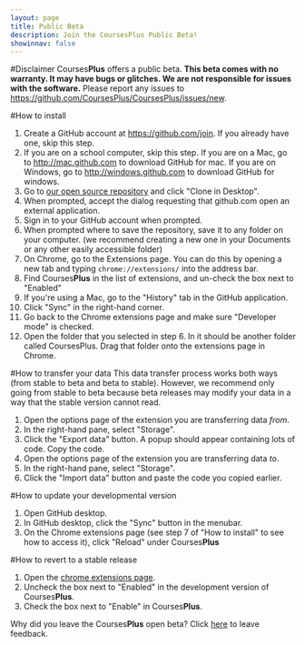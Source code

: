 ```yaml
---
layout: page
title: Public Beta
description: Join the CoursesPlus Public Beta!
showinnav: false
---
```


#Disclaimer
Courses**Plus** offers a public beta. **This beta comes with no warranty. It may have bugs or glitches. We are not responsible for issues with the software.** Please report any issues to <https://github.com/CoursesPlus/CoursesPlus/issues/new>.

#How to install
1. Create a GitHub account at <https://github.com/join>. If you already have one, skip this step.
2. If you are on a school computer, skip this step.  If you are on a Mac, go to <http://mac.github.com> to download GitHub for mac. If you are on Windows, go to <http://windows.github.com> to download GitHub for windows. 
3. Go to [our open source repository](http://github.com/coursesplus/coursesplus) and click "Clone in Desktop".
4. When prompted, accept the dialog requesting that github.com open an external application.
5. Sign in to your GitHub account when prompted.
6. When prompted where to save the repository, save it to any folder on your computer. (we recommend creating a new one in your Documents or any other easily accessible folder)
7. On Chrome, go to the Extensions page. You can do this by opening a new tab and typing `chrome://extensions/` into the address bar.
8. Find Courses**Plus** in the list of extensions, and un-check the box next to "Enabled"
9. If you're using a Mac, go to the "History" tab in the GitHub application.
10. Click "Sync" in the right-hand corner.
11. Go back to the Chrome extensions page and make sure "Developer mode" is checked.
12. Open the folder that you selected in step 6. In it should be another folder called CoursesPlus. Drag that folder onto the extensions page in Chrome.

#How to transfer your data
This data transfer process works both ways (from stable to beta and beta to stable). However, we recommend only going from stable to beta because beta releases may modify your data in a way that the stable version cannot read.
1. Open the options page of the extension you are transferring data *from*.
2. In the right-hand pane, select "Storage".
3. Click the "Export data" button. A popup should appear containing lots of code. Copy the code.
4. Open the options page of the extension you are transferring data *to*.
5. In the right-hand pane, select "Storage".
6. Click the "Import data" button and paste the code you copied earlier.

#How to update your developmental version
1. Open GitHub desktop.
2. In GitHub desktop, click the "Sync" button in the menubar.
3. On the Chrome extensions page (see step 7 of "How to install" to see how to access it), click "Reload" under Courses**Plus**

#How to revert to a stable release
1. Open the [chrome extensions page](chrome://extensions).
2. Uncheck the box next to "Enabled" in the development version of Courses**Plus**.
3. Check the box next to "Enable" in Courses**Plus**.

Why did you leave the Courses**Plus** open beta? Click [here](https://github.com/CoursesPlus/CoursesPlus/issues/new) to leave feedback.